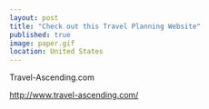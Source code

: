 ```yaml
---
layout: post   
title: "Check out this Travel Planning Website"  
published: true
image: paper.gif
location: United States
---
```


Travel-Ascending.com

http://www.travel-ascending.com/


